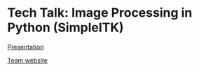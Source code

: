 # Tech Talk: Image Processing in Python (SimpleITK)

[Presentation](https://docs.google.com/presentation/d/1w15oSM7cdsvNzc7625QrWOuaJk7cqOp3Mu5FwupDgNY/edit?usp=share_link)

[Team website](https://tarheels.live/comp523teamd/)

